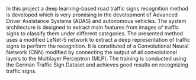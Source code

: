 In this project a deep learning-based road traffic signs recognition method is developed which is very promising in the development of Advanced Driver Assistance Systems (ADAS) and autonomous vehicles. 
The system architecture is designed to extract main features from images of traffic signs to classify them under different categories. 
The presented method uses a modified LeNet-5 network to extract a deep representation of traffic signs to perform the recognition. It is constituted of a Convolutional Neural Network (CNN) modified by connecting the output of all convolutional layers to the Multilayer Perceptron (MLP). The training is conducted using the German Traffic Sign Dataset and achieves good results on recognizing traffic signs.
